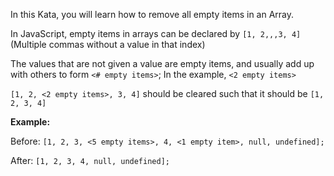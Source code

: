 In this Kata, you will learn how to remove all empty items in an Array.

In JavaScript, empty items in arrays can be declared by `[1, 2,,,3, 4]` (Multiple commas without a value in that index)

The values that are not given a value are empty items, and usually add up with others to form `<# empty items>`; In the example, `<2 empty items>`

`[1, 2, <2 empty items>, 3, 4]` should be cleared such that it should be `[1, 2, 3, 4]`

**Example:**

Before: `[1, 2, 3, <5 empty items>, 4, <1 empty item>, null, undefined];`

After: `[1, 2, 3, 4, null, undefined];`